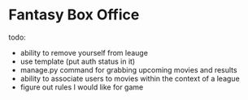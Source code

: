 # Fantasy Box Office

todo:

- ability to remove yourself from leauge
- use template (put auth status in it)
- manage.py command for grabbing upcoming movies and results
- ability to associate users to movies within the context of a league
- figure out rules I would like for game
